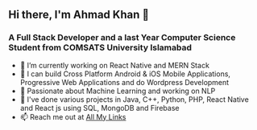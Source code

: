 ## Hi there, I'm Ahmad Khan 👋
### A Full Stack Developer and a last Year Computer Science Student from COMSATS University Islamabad

- 🔭 I’m currently working on React Native and MERN Stack
- 💪 I can build Cross Platform Android & iOS Mobile Applications, Progressive Web Applications and do Wordpress Development 
- 🌱 Passionate about Machine Learning and working on NLP 
- 👯 I've done various projects in Java, C++, Python, PHP, React Native and React js using SQL, MongoDB and Firebase
- 📫 Reach me out at [All My Links](https://linktr.ee/itzMAK)

